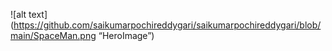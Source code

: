 ![alt text](https://github.com/saikumarpochireddygari/saikumarpochireddygari/blob/main/SpaceMan.png “HeroImage”)
